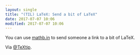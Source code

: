 ```yaml
---
layout: single
title: "(TIL) LaTeX: Send a bit of LaTeX"
date: 2017-07-07 10:06
modified: 2017-07-07 10:06
---
```


You can use [mathb.in](http://mathb.in) to send someone a link to a bit of LaTeX.

Via [@TeXtip](https://twitter.com/TeXtip/status/707955703147851776).
